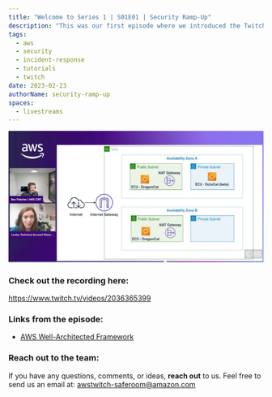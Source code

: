 ```yaml
---
title: "Welcome to Series 1 | S01E01 | Security Ramp-Up"
description: "This was our first episode where we introduced the Twitch Series - The Safe Room - Security Ramp Up. We talked about the format of the series following the NIST framework. Finally we designed and discussed the potential AWS architecture around my new start-up “DagonCat"
tags:
  - aws
  - security
  - incident-response
  - tutorials
  - twitch
date: 2023-02-23
authorName: security-ramp-up
spaces:
  - livestreams
---
```


![Screenshot from the stream](images/episode-1.png)


### Check out the recording here:

https://www.twitch.tv/videos/2036365399 


### Links from the episode:

- [AWS Well-Architected Framework](https://docs.aws.amazon.com/wellarchitected/latest/framework/welcome.html)


### Reach out to the team:

If you have any questions, comments, or ideas, **reach out** to us. Feel free to send us an email at: [awstwitch-saferoom@amazon.com](mailto:awstwitch-saferoom@amazon.com)

